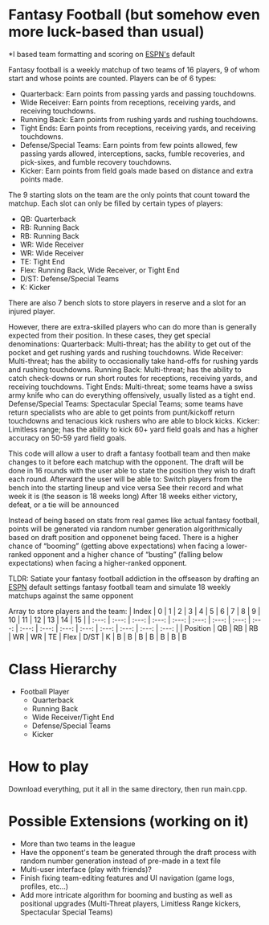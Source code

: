 # Fantasy Football (but somehow even more luck-based than usual)
*I based team formatting and scoring on [ESPN's](https://www.espn.com/fantasy/football/) default

Fantasy football is a weekly matchup of two teams of 16 players, 9 of whom start and whose points are counted. Players can be of 6 types:
- Quarterback: Earn points from passing yards and passing touchdowns.
- Wide Receiver: Earn points from receptions, receiving yards, and receiving touchdowns.
- Running Back: Earn points from rushing yards and rushing touchdowns.
- Tight Ends: Earn points from receptions, receiving yards, and receiving touchdowns.
- Defense/Special Teams: Earn points from few points allowed, few passing yards allowed, interceptions, sacks, fumble recoveries, and pick-sixes, and fumble recovery touchdowns.
- Kicker: Earn points from field goals made based on distance and extra points made.

The 9 starting slots on the team are the only points that count toward the matchup. Each slot can only be filled by certain types of players:
- QB: Quarterback
- RB: Running Back
- RB: Running Back
- WR: Wide Receiver
- WR: Wide Receiver
- TE: Tight End
- Flex: Running Back, Wide Receiver, or Tight End
- D/ST: Defense/Special Teams
- K: Kicker

There are also 7 bench slots to store players in reserve and a slot for an injured player.

However, there are extra-skilled players who can do more than is generally expected from their position. In these cases, they get special denominations:
Quarterback: Multi-threat; has the ability to get out of the pocket and get rushing yards and rushing touchdowns.
Wide Receiver: Multi-threat; has the ability to occasionally take hand-offs for rushing yards and rushing touchdowns.
Running Back: Multi-threat; has the ability to catch check-downs or run short routes for receptions, receiving yards, and receiving touchdowns.
Tight Ends: Multi-threat; some teams have a swiss army knife who can do everything offensively, usually listed as a tight end.
Defense/Special Teams: Spectacular Special Teams; some teams have return specialists who are able to get points from punt/kickoff return touchdowns and tenacious kick rushers who are able to block kicks.
Kicker: Limitless range; has the ability to kick 60+ yard field goals and has a higher accuracy on 50-59 yard field goals.

This code will allow a user to draft a fantasy football team and then make changes to it before each matchup with the opponent. The draft will be done in 16 rounds with the user able to state the position they wish to draft each round. Afterward the user will be able to:
Switch players from the bench into the starting lineup and vice versa
See their record and what week it is (the season is 18 weeks long)
After 18 weeks either victory, defeat, or a tie will be announced

Instead of being based on stats from real games like actual fantasy football, points will be generated via random number generation algorithmically based on draft position and opponenet being faced. There is a higher chance of “booming” (getting above expectations) when facing a lower-ranked opponent and a higher chance of “busting” (falling below expectations) when facing a higher-ranked opponent.

TLDR: Satiate your fantasy football addiction in the offseason by drafting an [ESPN](https://www.espn.com/fantasy/football/) default settings fantasy football team and simulate 18 weekly matchups against the same opponent

Array to store players and the team:
| Index | 0 | 1 | 2 | 3 | 4 | 5 | 6 | 7 | 8 | 9 | 10 | 11 | 12 | 13 | 14 | 15 |
| :---: | :---: | :---: | :---: | :---: | :---: | :---: | :---: | :---: | :---: | :---: | :---: | :---: | :---: | :---: | :---: | :---: |
| Position | QB | RB | RB | WR | WR | TE | Flex | D/ST | K | B | B | B | B | B | B | B

# Class Hierarchy
* Football Player
  * Quarterback
  * Running Back
  * Wide Receiver/Tight End
  * Defense/Special Teams
  * Kicker
 
# How to play

Download everything, put it all in the same directory, then run main.cpp.

# Possible Extensions (working on it)

- More than two teams in the league
- Have the opponent's team be generated through the draft process with random number generation instead of pre-made in a text file
- Multi-user interface (play with friends)?
- Finish fixing team-editing features and UI navigation (game logs, profiles, etc...)
- Add more intricate algorithm for booming and busting as well as positional upgrades (Multi-Threat players, Limitless Range kickers, Spectacular Special Teams)

